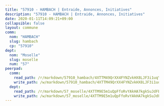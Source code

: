 ```yaml
---
title: "57910 - HAMBACH | Entraide, Annonces, Initiatives"
description: "57910 - HAMBACH | Entraide, Annonces, Initiatives"
date: 2020-01-11T14:09:21+09:00
collapsible: false
layout: commune
comm:
  nom: "HAMBACH"
  slug: hambach
  cp: "57910"
dept:
  nom: "Moselle"
  slug: moselle
  num: "57"
peerpad:
  comm:
    read_path: /r/markdown/57910_hambach/4XTTM49QrXX4FYNZvkHX8LJF3i1uqYx4JgNYSinjYCe3cWDrm
    write_path: /w/markdown/57910_hambach/4XTTM49QrXX4FYNZvkHX8LJF3i1uqYx4JgNYSinjYCe3cWDrm-K3TgTpchvwHReu12ekpzCYtK3JCUiuff6kcuY1GwMfLjcYRreU4yHnbxANqcwA6ZfLcaDMZtswzGi7vMEVwT5CakbQdjdTmXBRVvosG9yKgaCQBZ8VTZ3yKHpHvHJHBTwfotqMc1
  dept:
    read_path: /r/markdown/57_moselle/4XTTM9E5m1uQpFfoRvYAkHA7kgkSuJdFBSCmoLnZ6YvxmqAKj
    write_path: /w/markdown/57_moselle/4XTTM9E5m1uQpFfoRvYAkHA7kgkSuJdFBSCmoLnZ6YvxmqAKj-K3TgTxpsRhjGfb3pJqDaX4rYTLkyLoK3BLA4awBfhTSCoyNhResrhhmfsEF8aKnccedt5XoBzWeRYfKxQxNKv71ETcpGharLRE7rdgTKY3uSaW3Du2dz8v23YEY268mfYmweTFnR
---
```



